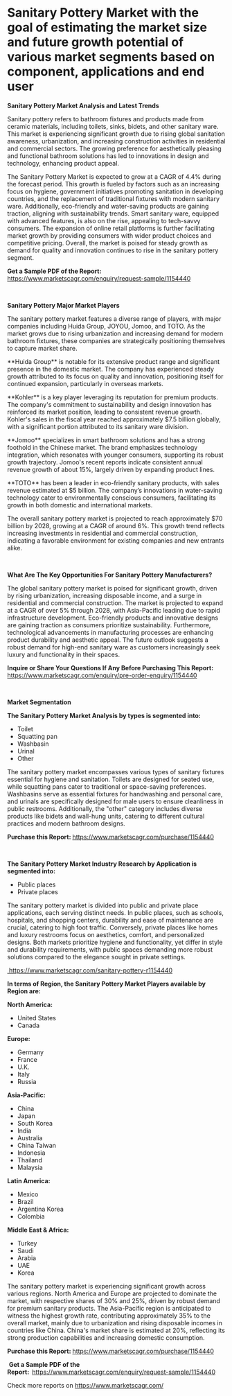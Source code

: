 <p><h1>Sanitary Pottery Market with the goal of estimating the market size and future growth potential of various market segments based on component, applications and end user</h1></p><p><strong>Sanitary Pottery Market Analysis and Latest Trends</strong></p>
<p><p>Sanitary pottery refers to bathroom fixtures and products made from ceramic materials, including toilets, sinks, bidets, and other sanitary ware. This market is experiencing significant growth due to rising global sanitation awareness, urbanization, and increasing construction activities in residential and commercial sectors. The growing preference for aesthetically pleasing and functional bathroom solutions has led to innovations in design and technology, enhancing product appeal.</p><p>The Sanitary Pottery Market is expected to grow at a CAGR of 4.4% during the forecast period. This growth is fueled by factors such as an increasing focus on hygiene, government initiatives promoting sanitation in developing countries, and the replacement of traditional fixtures with modern sanitary ware. Additionally, eco-friendly and water-saving products are gaining traction, aligning with sustainability trends. Smart sanitary ware, equipped with advanced features, is also on the rise, appealing to tech-savvy consumers. The expansion of online retail platforms is further facilitating market growth by providing consumers with wider product choices and competitive pricing. Overall, the market is poised for steady growth as demand for quality and innovation continues to rise in the sanitary pottery segment.</p></p>
<p><strong>Get a Sample PDF of the Report:&nbsp;</strong> <a href="https://www.marketscagr.com/enquiry/request-sample/1154440?utm_campaign=2782&utm_medium=2&utm_source=Github&utm_content=ia&utm_term=31032025&utm_id=sanitary-pottery">https://www.marketscagr.com/enquiry/request-sample/1154440</a></p>
<p>&nbsp;</p>
<p><strong>Sanitary Pottery Major Market Players</strong></p>
<p><p>The sanitary pottery market features a diverse range of players, with major companies including Huida Group, JOYOU, Jomoo, and TOTO. As the market grows due to rising urbanization and increasing demand for modern bathroom fixtures, these companies are strategically positioning themselves to capture market share.</p><p>**Huida Group** is notable for its extensive product range and significant presence in the domestic market. The company has experienced steady growth attributed to its focus on quality and innovation, positioning itself for continued expansion, particularly in overseas markets.</p><p>**Kohler** is a key player leveraging its reputation for premium products. The company's commitment to sustainability and design innovation has reinforced its market position, leading to consistent revenue growth. Kohler's sales in the fiscal year reached approximately $7.5 billion globally, with a significant portion attributed to its sanitary ware division.</p><p>**Jomoo** specializes in smart bathroom solutions and has a strong foothold in the Chinese market. The brand emphasizes technology integration, which resonates with younger consumers, supporting its robust growth trajectory. Jomoo's recent reports indicate consistent annual revenue growth of about 15%, largely driven by expanding product lines.</p><p>**TOTO** has been a leader in eco-friendly sanitary products, with sales revenue estimated at $5 billion. The company’s innovations in water-saving technology cater to environmentally conscious consumers, facilitating its growth in both domestic and international markets.</p><p>The overall sanitary pottery market is projected to reach approximately $70 billion by 2028, growing at a CAGR of around 6%. This growth trend reflects increasing investments in residential and commercial construction, indicating a favorable environment for existing companies and new entrants alike.</p></p>
<p>&nbsp;</p>
<p><strong>What Are The Key Opportunities For Sanitary Pottery Manufacturers?</strong></p>
<p><p>The global sanitary pottery market is poised for significant growth, driven by rising urbanization, increasing disposable income, and a surge in residential and commercial construction. The market is projected to expand at a CAGR of over 5% through 2028, with Asia-Pacific leading due to rapid infrastructure development. Eco-friendly products and innovative designs are gaining traction as consumers prioritize sustainability. Furthermore, technological advancements in manufacturing processes are enhancing product durability and aesthetic appeal. The future outlook suggests a robust demand for high-end sanitary ware as customers increasingly seek luxury and functionality in their spaces.</p></p>
<p><strong>Inquire or Share Your Questions If Any Before Purchasing This Report:</strong> <a href="https://www.marketscagr.com/enquiry/pre-order-enquiry/1154440?utm_campaign=2782&utm_medium=2&utm_source=Github&utm_content=ia&utm_term=31032025&utm_id=sanitary-pottery">https://www.marketscagr.com/enquiry/pre-order-enquiry/1154440</a></p>
<p>&nbsp;</p>
<p><strong>Market Segmentation</strong></p>
<p><strong>The Sanitary Pottery Market Analysis by types is segmented into:</strong></p>
<p><ul><li>Toilet</li><li>Squatting pan</li><li>Washbasin</li><li>Urinal</li><li>Other</li></ul></p>
<p><p>The sanitary pottery market encompasses various types of sanitary fixtures essential for hygiene and sanitation. Toilets are designed for seated use, while squatting pans cater to traditional or space-saving preferences. Washbasins serve as essential fixtures for handwashing and personal care, and urinals are specifically designed for male users to ensure cleanliness in public restrooms. Additionally, the "other" category includes diverse products like bidets and wall-hung units, catering to different cultural practices and modern bathroom designs.</p></p>
<p><strong>Purchase this Report:&nbsp;</strong><a href="https://www.marketscagr.com/purchase/1154440?utm_campaign=2782&utm_medium=2&utm_source=Github&utm_content=ia&utm_term=31032025&utm_id=sanitary-pottery">https://www.marketscagr.com/purchase/1154440</a></p>
<p>&nbsp;</p>
<p><strong>The Sanitary Pottery Market Industry Research by Application is segmented into:</strong></p>
<p><ul><li>Public places</li><li>Private places</li></ul></p>
<p><p>The sanitary pottery market is divided into public and private place applications, each serving distinct needs. In public places, such as schools, hospitals, and shopping centers, durability and ease of maintenance are crucial, catering to high foot traffic. Conversely, private places like homes and luxury restrooms focus on aesthetics, comfort, and personalized designs. Both markets prioritize hygiene and functionality, yet differ in style and durability requirements, with public spaces demanding more robust solutions compared to the elegance sought in private settings.</p></p>
<p><a href="https://www.marketscagr.com/sanitary-pottery-r1154440?utm_campaign=2782&utm_medium=2&utm_source=Github&utm_content=ia&utm_term=31032025&utm_id=sanitary-pottery">&nbsp;https://www.marketscagr.com/sanitary-pottery-r1154440</a></p>
<p><strong>In terms of Region, the Sanitary Pottery Market Players available by Region are:</strong></p>
<p>
    <p> <strong> North America: </strong>
        <ul>
            <li>United States</li>
            <li>Canada</li>
        </ul>
        </p> 
    <p> <strong> Europe: </strong>
        <ul>
            <li>Germany</li>
            <li>France</li>
            <li>U.K.</li>
            <li>Italy</li>
            <li>Russia</li>
        </ul>
        </p> 
    <p> <strong> Asia-Pacific: </strong>
        <ul>
            <li>China</li>
            <li>Japan</li>
            <li>South Korea</li>
            <li>India</li>
            <li>Australia</li>
            <li>China Taiwan</li>
            <li>Indonesia</li>
            <li>Thailand</li>
            <li>Malaysia</li>
        </ul>
        </p> 
    <p> <strong> Latin America: </strong>
        <ul>
            <li>Mexico</li>
            <li>Brazil</li>
            <li>Argentina Korea</li>
            <li>Colombia</li>
        </ul>
        </p> 
    <p> <strong> Middle East & Africa: </strong>
        <ul>
            <li>Turkey</li>
            <li>Saudi</li>
            <li>Arabia</li>
            <li>UAE</li>
            <li>Korea</li>
        </ul>
    </p>
    </p>
<p><p>The sanitary pottery market is experiencing significant growth across various regions. North America and Europe are projected to dominate the market, with respective shares of 30% and 25%, driven by robust demand for premium sanitary products. The Asia-Pacific region is anticipated to witness the highest growth rate, contributing approximately 35% to the overall market, mainly due to urbanization and rising disposable incomes in countries like China. China's market share is estimated at 20%, reflecting its strong production capabilities and increasing domestic consumption.</p></p>
<p><strong>Purchase this Report: </strong><a href="https://www.marketscagr.com/purchase/1154440?utm_campaign=2782&utm_medium=2&utm_source=Github&utm_content=ia&utm_term=31032025&utm_id=sanitary-pottery">https://www.marketscagr.com/purchase/1154440</a></p>
<p>&nbsp;<strong>Get a Sample PDF of the Report:&nbsp;&nbsp;</strong><a href="https://www.marketscagr.com/enquiry/request-sample/1154440?utm_campaign=2782&utm_medium=2&utm_source=Github&utm_content=ia&utm_term=31032025&utm_id=sanitary-pottery">https://www.marketscagr.com/enquiry/request-sample/1154440</a></p>
<p><strong></strong></p>
<p>Check more reports on <a href="https://www.marketscagr.com/?utm_campaign=2782&utm_medium=2&utm_source=Github&utm_content=ia&utm_term=31032025&utm_id=sanitary-pottery">https://www.marketscagr.com/</a></p>